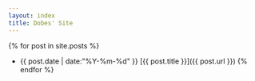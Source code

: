 ```yaml
---
layout: index
title: Dobes' Site
---
```


{% for post in site.posts %}
* {{ post.date | date:"%Y-%m-%d" }} [{{ post.title }}]({{ post.url }})
{% endfor %}

